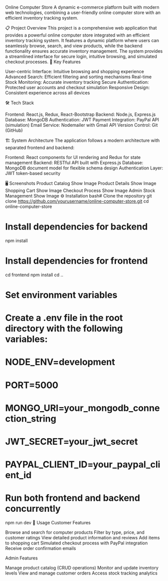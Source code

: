 Online Computer Store
A dynamic e-commerce platform built with modern web technologies, combining a user-friendly online computer store with an efficient inventory tracking system.

📋 Project Overview
This project is a comprehensive web application that provides a powerful online computer store integrated with an efficient inventory tracking system. It features a dynamic platform where users can seamlessly browse, search, and view products, while the backend functionality ensures accurate inventory management. The system provides a streamlined interface for secure login, intuitive browsing, and simulated checkout processes.
🎯 Key Features

User-centric Interface: Intuitive browsing and shopping experience
Advanced Search: Efficient filtering and sorting mechanisms
Real-time Stock Monitoring: Accurate inventory tracking
Secure Authentication: Protected user accounts and checkout simulation
Responsive Design: Consistent experience across all devices

🛠️ Tech Stack

Frontend: React.js, Redux, React-Bootstrap
Backend: Node.js, Express.js
Database: MongoDB
Authentication: JWT
Payment Integration: PayPal API (simulation)
Email Service: Nodemailer with Gmail API
Version Control: Git (GitHub)

🏗️ System Architecture
The application follows a modern architecture with separated frontend and backend:

Frontend: React components for UI rendering and Redux for state management
Backend: RESTful API built with Express.js
Database: MongoDB document model for flexible schema design
Authentication Layer: JWT token-based security

🖥️ Screenshots
Product Catalog
Show Image
Product Details
Show Image
Shopping Cart
Show Image
Checkout Process
Show Image
Admin Stock Management
Show Image
⚙️ Installation
bash# Clone the repository
git clone https://github.com/yourusername/online-computer-store.git
cd online-computer-store

# Install dependencies for backend
npm install

# Install dependencies for frontend
cd frontend
npm install
cd ..

# Set environment variables
# Create a .env file in the root directory with the following variables:
# NODE_ENV=development
# PORT=5000
# MONGO_URI=your_mongodb_connection_string
# JWT_SECRET=your_jwt_secret
# PAYPAL_CLIENT_ID=your_paypal_client_id

# Run both frontend and backend concurrently
npm run dev
🚀 Usage
Customer Features

Browse and search for computer products
Filter by type, price, and customer ratings
View detailed product information and reviews
Add items to shopping cart
Simulated checkout process with PayPal integration
Receive order confirmation emails

Admin Features

Manage product catalog (CRUD operations)
Monitor and update inventory levels
View and manage customer orders
Access stock tracking analytics


